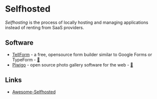 # Selfhosted

<dfn>Selfhosting</dfn> is the process of locally hosting and managing applications instead of renting from SaaS providers.

## Software

* [TellForm](https://tellform.com/) - a free, opensource form builder similar to Google Forms or TypeForm - [🐙](https://github.com/tellform/tellform)
* [Piwigo](https://piwigo.org/) - open source photo gallery software for the web - [🐙](https://github.com/Piwigo)

## Links

* [Awesome-Selfhosted](https://github.com/Kickball/awesome-selfhosted)
